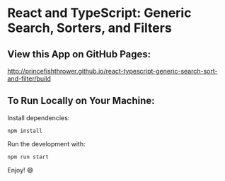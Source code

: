 # React and TypeScript: Generic Search, Sorters, and Filters

## View this App on GitHub Pages:

http://princefishthrower.github.io/react-typescript-generic-search-sort-and-filter/build

## To Run Locally on Your Machine:

Install dependencies:

`npm install`

Run the development with:

`npm run start`

Enjoy! :smile:
